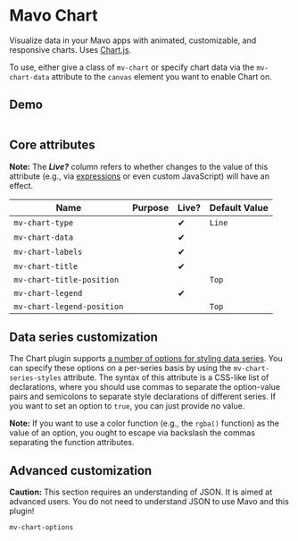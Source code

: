 # Mavo Chart

Visualize data in your Mavo apps with animated, customizable, and responsive charts. Uses [Chart.js](https://www.chartjs.org/).

To use, either give a class of `mv-chart` or specify chart data via the `mv-chart-data` attribute to the `canvas` element you want to enable Chart on.

## Demo

```markup

```

## Core attributes

**Note:** The ***Live?*** column refers to whether changes to the value of this attribute (e.g., via [expressions](https://mavo.io/docs/expressions) or even custom JavaScript) will have an effect.

| Name                       | Purpose | Live? | Default Value |
|----------------------------|---------|-------|---------------|
| `mv-chart-type`            |         | ✔︎     | `Line`        |
| `mv-chart-data`            |         | ✔︎     |               |
| `mv-chart-labels`          |         | ✔︎     |               |
| `mv-chart-title`           |         | ✔︎     |               |
| `mv-chart-title-position`  |         |       | `Top`         |
| `mv-chart-legend`          |         | ✔︎     |               |
| `mv-chart-legend-position` |         |       | `Top`         |

## Data series customization

The Chart plugin supports [a number of options for styling data series](https://www.chartjs.org/docs/latest/configuration/elements.html#line-configuration). You can specify these options on a per-series basis by using the `mv-chart-series-styles` attribute.
The syntax of this attribute is a CSS-like list of declarations, where you should use commas to separate the option-value pairs and semicolons to separate style declarations of different series. If you want to set an option to `true`, you can just provide no value.

**Note:** If you want to use a color function (e.g., the `rgba()` function) as the value of an option, you ought to escape via backslash the commas separating the function attributes.

## Advanced customization

**Caution:** This section requires an understanding of JSON. It is aimed at advanced users. You do not need to understand JSON to use Mavo and this plugin!

`mv-chart-options`
